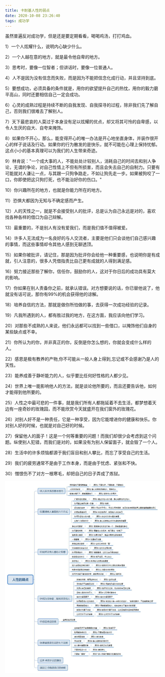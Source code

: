 ```yaml
---
title: 卡耐基人性的弱点
date: 2020-10-08 23:26:40
tags: 成功学
---
```


虽然普遍反对成功学，但是还是要定期看看，喝喝鸡汤，打打鸡血。

1）一个人炫耀什么，说明内心缺少什么。

2）一个人越在意的地方，就是最令他自卑的地方。

3）思考时，要像一位智者；但讲话时，要像一位普通人。

4）人不是因为没有信念而失败，而是因为不能把信念化成行动，并且坚持到底。

5）要想成功，必须具备的条件就是，用你的欲望提升自己的热忱，用你的毅力磨平高山，同时还要相信自己一定会成功。

6）心灵的成熟过程是持续不断的自我发现、自我探寻的过程，除非我们先了解自己，否则我们很难去了解别人。

7）天下最悲哀的人莫过于本身没有足以炫耀的优点，却又将其可怜的自卑感，以令人生厌的自大、自夸来掩饰。

8）如果你不开心，那么，能变得开心的唯一办法是开心地坐直身体，并装作很开心的样子说话及行动。如果你的行为散发的是快乐，就不可能在心理上保持忧郁。这点小小的基本真理可以为我们的人生带来奇迹。

9）林肯说："一个成大事的人，不能处处计较别人，消耗自己的时间去和别人争论，无谓的争论，对自己性情上不但有所损害，而且会失去自己的自制力。只要有可能就对人谦让一点，与其跟一只狗争路走，不如让狗先走一步。如果被狗咬了一口，你即使把这只狗打死，也不能治好你的伤口。"

10）你兴趣所在的地方，也就是你能力所在的地方。

11）恐惧大都因为无知与不确定感而产生。

12）人的天性之一，就是不会接受别人的批评，总是认为自己永远是对的，喜欢找各种各样的借口为自己辩解。

13）最重要的，不是别人有没有爱我们，而是我们值不值得被爱。

14）许多人无法成为一名良好的与人交流者，主要是他们只会谈他们自己感兴趣的事情，而这些事情却令其他人感到无聊透顶。

15）如果你被批评，请记住，那是因为批评你会给他一种重要感，也说明你是有成就，引人注意的，很多人凭借指责比自己更有成就的人得到满足感。

16）努力接近那些了解你，信任你，鼓励你的人，这对于你日后的成功具有莫大的影响。

17）你如果在别人责备你之前，就承认错误。对方想要说的话，你已替他说了，他就没有话可说，那你有99%的机会获得他的谅解。

18）培养自信的方法，那就是做你所怕做的事，去获得一次成功经验的记录。

19）凡我所遇到的人，都有胜过我的地方，在这方面，我应该向他们学习。

20）对那些不成熟的人来说，他们永远都可以找到一些借口，以掩饰他们自身的某些缺点或不幸。

21）你所认为的你，并非真正的你，反倒是你怎么想的，你就会变成什么样的人。

22）感恩是极有教养的产物,你不可能从一般人身上得到,忘记或不会感谢乃是人的天性。

23）能养成善于静听能力的人，似乎要比任何好性格的人都少见。

24）世界上唯一能影响他人的方法，就是谈论他所要的，而且还要告诉他，如何才能得到他所要的。

25）人性之中最可悲的一件事，就是我们所有人都拖延着不去生活，都梦想着天边有一座奇妙的玫瑰园，而不能欣赏今天就盛开在我们窗外的玫瑰花。

26）对别人好不是一种责任，它是一种享受，因为它能增进你的健康和快乐。你对别人好的时候，也就是对自己好的时候。

27）保留他人的面子！这是一个何等重要的问题！而我们却很少会考虑到这个问题。纵使别人犯错，而我们是对的，如果没有为别人保留面子，就会毁了一个人。

28）生活中的许多烦恼都源于我们盲目和别人攀比，而忘了享受自己的生活。

29）我们的疲劳通常不是由于工作本身，而是由于忧虑、紧张和不快。

30）憎恨伤不了对方一根寒毛，却把自己的日子弄成了炼狱。

<div align=center>

![](/img/renxingdequedian.jpg)

</div>